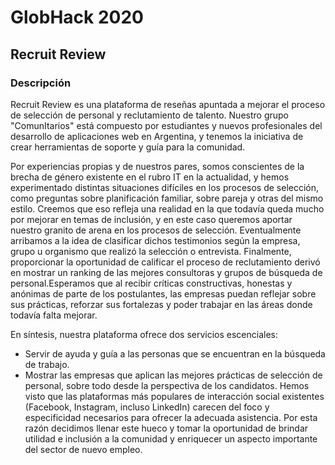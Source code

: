 ﻿# GlobHack 2020
## Recruit Review
### Descripción
Recruit Review es una plataforma de reseñas apuntada a mejorar el proceso de selección de personal y reclutamiento de talento.
Nuestro grupo "ComunItarios" está compuesto por estudiantes y nuevos profesionales del desarrollo de aplicaciones web en Argentina, y tenemos la iniciativa de crear herramientas de soporte y guía para la comunidad.

Por experiencias propias y de nuestros pares, somos conscientes de la brecha de género existente en el rubro IT en la actualidad, y hemos experimentado distintas situaciones difíciles en los procesos de selección, como preguntas sobre planificación familiar, sobre pareja y otras del mismo estilo. Creemos que eso refleja una realidad en la que todavía queda mucho por mejorar en temas de inclusión, y en este caso queremos aportar nuestro granito de arena en los procesos de selección. Eventualmente arribamos a la idea de clasificar dichos testimonios según la empresa, grupo u organismo que realizó la selección o entrevista. Finalmente, proporcionar la oportunidad de calificar el proceso de reclutamiento derivó en mostrar un ranking de las mejores consultoras y grupos de búsqueda de personal.Esperamos que al recibir críticas constructivas, honestas y anónimas de parte de los postulantes, las empresas puedan reflejar sobre sus prácticas, reforzar sus fortalezas y poder trabajar en las áreas donde todavía falta mejorar.

En síntesis, nuestra plataforma ofrece dos servicios escenciales:
- Servir de ayuda y guía a las personas que se encuentran en la búsqueda de trabajo.
- Mostrar las empresas que aplican las mejores prácticas de selección de personal, sobre todo desde la perspectiva de los candidatos.
Hemos visto que las plataformas más populares de interacción social existentes (Facebook, Instagram, incluso LinkedIn) carecen del foco y especificidad necesarios para ofrecer la adecuada asistencia. Por esta razón decidimos llenar este hueco y tomar la oportunidad de brindar utilidad e inclusión a la comunidad y enriquecer un aspecto importante del sector de nuevo empleo.